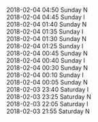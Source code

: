 2018-02-04 04:50 Sunday  N  
2018-02-04 04:45 Sunday  I  
2018-02-04 01:40 Sunday  N  
2018-02-04 01:35 Sunday  I  
2018-02-04 01:30 Sunday  N  
2018-02-04 01:25 Sunday  I  
2018-02-04 00:45 Sunday  N  
2018-02-04 00:40 Sunday  I  
2018-02-04 00:30 Sunday  N  
2018-02-04 00:10 Sunday  I  
2018-02-04 00:05 Sunday  N  
2018-02-03 23:40 Saturday  I  
2018-02-03 23:25 Saturday  N  
2018-02-03 22:05 Saturday  I  
2018-02-03 21:55 Saturday  N  
